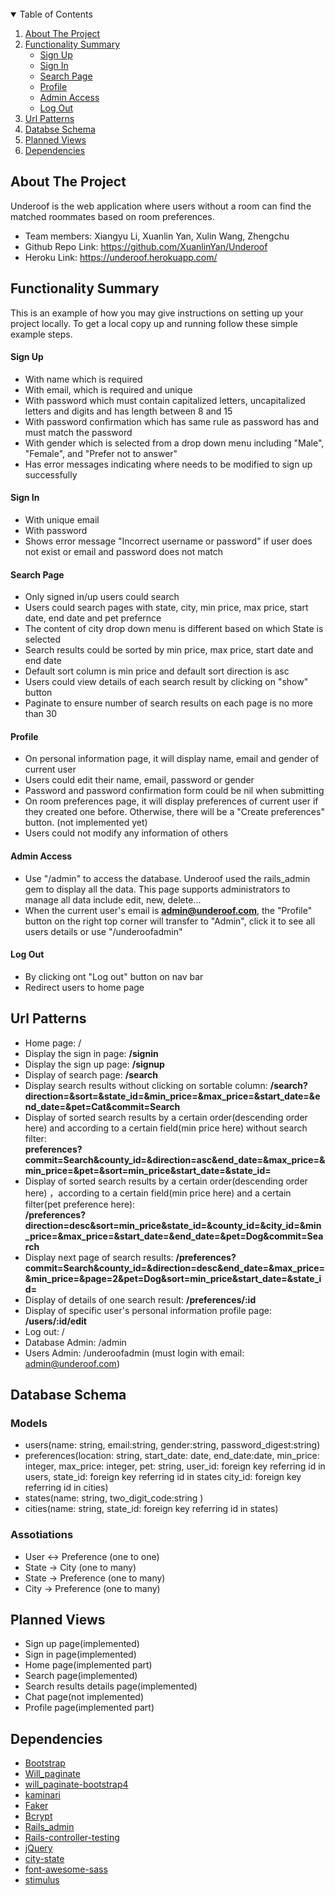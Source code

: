 <br />




<!-- TABLE OF CONTENTS -->

<details open="open">
  <summary>Table of Contents</summary>
  <ol>
    <li>
      <a href="#about-the-project">About The Project</a>
    </li>
    <li>
      <a href="#functionality-summary">Functionality Summary</a>
      <ul>
        <li><a href="#sign-up">Sign Up</a></li>
        <li><a href="#sign-in">Sign In</a></li>
        <li><a href="#search-page">Search Page</a></li>
        <li><a href="#profile">Profile</a></li>
        <li><a href="#admin-access">Admin Access</a></li>
        <li><a href="#log-out">Log Out</a></li>
      </ul>
    </li>
    <li><a href="#url-patterns">Url Patterns</a></li>
    <li><a href="#database-schema">Databse Schema</a></li>
    <li><a href="#planned-views">Planned Views</a></li>
    <li><a href="#dependencies">Dependencies</a></li>
  </ol>
</details>


<!-- ABOUT THE PROJECT -->
## About The Project

Underoof is the web application where users without a room can find the matched roommates based on room preferences. 

* Team members: Xiangyu Li, Xuanlin Yan, Xulin Wang, Zhengchu
* Github Repo Link: https://github.com/XuanlinYan/Underoof
* Heroku Link: https://underoof.herokuapp.com/



<!-- Functionality Summary -->
## Functionality Summary

This is an example of how you may give instructions on setting up your project locally.
To get a local copy up and running follow these simple example steps.

#### Sign Up

* With name which is required
* With email, which is required and unique
* With password which must contain capitalized letters, uncapitalized letters and digits and has length between 8 and 15
* With password confirmation which has same rule as password has and must match the password
* With gender which is selected from a drop down menu including "Male", "Female", and "Prefer not to answer"
* Has error messages indicating where needs to be modified to sign up successfully

#### Sign In

* With unique email
* With password
* Shows error message "Incorrect username or password" if user does not exist or email and password does not match

#### Search Page
* Only signed in/up users could search
* Users could search pages with state, city, min price, max price, start date, end date and pet prefernce
* The content of city drop down menu is different based on which State is selected
* Search results could be sorted by min price, max price, start date and end date
* Default sort column is min price and default sort direction is asc
* Users could view details of each search result by clicking on "show" button
* Paginate to ensure number of search results on each page is no more than 30

#### Profile
* On personal information page, it will display name, email and gender of current user
* Users could edit their name, email, password or gender
* Password and password confirmation form could be nil when submitting
* On room preferences page, it will display preferences of current user if they created one before. Otherwise, there will be a "Create preferences" button. (not implemented yet)
* Users could not modify any information of others


#### Admin Access

* Use "/admin" to access the database. Underoof used the rails_admin gem to display all the data. This page supports administrators to manage all data include  edit, new, delete...
* When the current user's email is **admin@underoof.com**, the "Profile" button on the right top corner will transfer to "Admin", click it to see all users details or use "/underoofadmin"

#### Log Out
* By clicking ont "Log out" button on nav bar
* Redirect users to home page



## Url Patterns
* Home page: /
* Display the sign in page: **/signin**
* Display the sign up page: **/signup**
* Display of search page: **/search**
* Display search results without clicking on sortable column: **/search?direction=&sort=&state_id=&min_price=&max_price=&start_date=&end_date=&pet=Cat&commit=Search**
* Display of sorted search results by a certain order(descending order here) and according to a certain field(min price here) without search filter:       
**preferences?commit=Search&county_id=&direction=asc&end_date=&max_price=&min_price=&pet=&sort=min_price&start_date=&state_id=**
* Display of sorted search results by a certain order(descending order here) ，according to a certain field(min price here) and a certain filter(pet preference here): </br>  **/preferences?direction=desc&sort=min_price&state_id=&county_id=&city_id=&min_price=&max_price=&start_date=&end_date=&pet=Dog&commit=Search**
* Display next page of search results: **/preferences?commit=Search&county_id=&direction=desc&end_date=&max_price=&min_price=&page=2&pet=Dog&sort=min_price&start_date=&state_id=**
* Display of details of one search result: **/preferences/:id**
* Display of specific user's personal information profile page: **/users/:id/edit**
* Log out: /
* Database Admin: /admin
* Users Admin: /underoofadmin (must login with email: admin@underoof.com)




## Database Schema
### Models
* users(name: string, email:string, gender:string, password_digest:string)
* preferences(location: string, start_date: date, end_date:date, min_price: integer, max_price: integer, pet: string, user_id: foreign key referring id in users, state_id: foreign key referring id in states city_id: foreign key referring id in cities)
* states(name: string, two_digit_code:string )
* cities(name: string, state_id: foreign key referring id in states)
### Assotiations
* User <-> Preference (one to one)
* State -> City (one to many)
* State -> Preference (one to many)
* City -> Preference (one to many)

## Planned Views
* Sign up page(implemented)
* Sign in page(implemented)
* Home page(implemented part)
* Search page(implemented)
* Search results details page(implemented)
* Chat page(not implemented)
* Profile page(implemented part)



## Dependencies
* [Bootstrap](https://getbootstrap.com)
* [Will_paginate](https://github.com/mislav/will_paginate)
* [will_paginate-bootstrap4](https://github.com/delef/will_paginate-bootstrap4)
* [kaminari](https://github.com/kaminari/kaminari)
* [Faker](https://github.com/faker-ruby/faker)
* [Bcrypt](https://github.com/bcrypt-ruby/bcrypt-ruby)
* [Rails_admin](https://github.com/sferik/rails_admin)
* [Rails-controller-testing](https://github.com/rails/rails-controller-testing)
* [jQuery](https://www.botreetechnologies.com/blog/introducing-jquery-in-rails-6-using-webpacker)
* [city-state](https://github.com/loureirorg/city-state)
* [font-awesome-sass](https://github.com/FortAwesome/font-awesome-sass)
* [stimulus](https://stimulus.hotwire.dev/handbook/origin)

